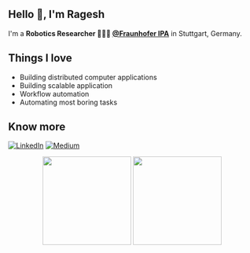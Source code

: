 ## Hello 👋, I'm Ragesh 


I'm a **Robotics Researcher 👨🏽‍💼 [@Fraunhofer IPA](https://www.ipa.fraunhofer.de/)** in Stuttgart, Germany. <br />

## Things I love
- Building distributed computer applications
- Building scalable application
- Workflow automation
- Automating most boring tasks

## Know more
[![LinkedIn](https://img.shields.io/badge/LinkedIn-0077B5?style=for-the-badge&logo=linkedin&logoColor=white)](https://www.linkedin.com/in/ragesh-ramachandran/)
[![Medium](https://img.shields.io/badge/Medium-12100E?style=for-the-badge&logo=medium&logoColor=white)](https://medium.com/@ragesh_r)

<p align="center">
<img height="180em" src="https://github-readme-stats-five-lyart.vercel.app/api?username=ipa-rar&theme=react&show_icons=true"/>
<img height="180em" src="https://github-readme-stats.vercel.app/api/top-langs/?username=ipa-rar&layout=compact&langs_count=8">
</p>

